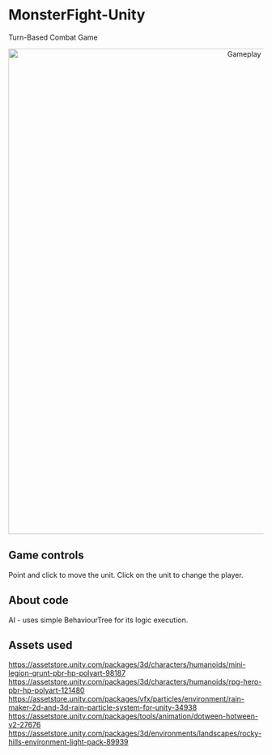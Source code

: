 
# MonsterFight-Unity
Turn-Based Combat Game<br/>

<p align="center">
  <img src= https://github.com/SabinMG/MonsterFight-Unity/blob/master/GameScreenShot.PNG width="960" title="Gameplay image">
</p>


## Game controls
Point and click to move the unit. Click on the unit to change the player.


## About code

AI - uses simple BehaviourTree for its logic execution.


## Assets used
https://assetstore.unity.com/packages/3d/characters/humanoids/mini-legion-grunt-pbr-hp-polyart-98187 
https://assetstore.unity.com/packages/3d/characters/humanoids/rpg-hero-pbr-hp-polyart-121480 https://assetstore.unity.com/packages/vfx/particles/environment/rain-maker-2d-and-3d-rain-particle-system-for-unity-34938 
https://assetstore.unity.com/packages/tools/animation/dotween-hotween-v2-27676 
https://assetstore.unity.com/packages/3d/environments/landscapes/rocky-hills-environment-light-pack-89939 


